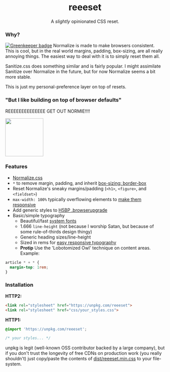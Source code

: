<h1 align="center">reeeset</h1>

<p align="center">
  A <i>slightly</i> opinionated CSS reset.
</p>

### Why?

[![Greenkeeper badge](https://badges.greenkeeper.io/corysimmons/reeeset.svg)](https://greenkeeper.io/)
Normalize is made to make browsers consistent. This is cool, but in the real world margins, padding, box-sizing, are all really annoying things. The easiest way to deal with it is to simply reset them all.

Sanitize.css does something similar and is fairly popular. I might assimilate Sanitize over Normalize in the future, but for now Normalize seems a bit more stable.

This is just my personal-preference layer on top of resets.

### "But I like building on top of browser defaults"
REEEEEEEEEEEEEE GET OUT NORMIE!!!!

<img src="https://i.imgur.com/fTtXSaF.jpg" height="120px">

### Features
- [Normalize.css](https://necolas.github.io/normalize.css)
- `*` to remove margin, padding, and inherit [box-sizing: border-box](http://www.paulirish.com/2012/box-sizing-border-box-ftw)
- Reset Normalize's sneaky margins/padding (`<h1>`, `<figure>`, and `<fieldset>`)
- `max-width: 100%` typically overflowing elements to [make them responsive](http://unstoppablerobotninja.com/entry/fluid-images)
- Add generic styles to [H5BP .browserupgrade](https://github.com/h5bp/html5-boilerplate/blob/master/dist/index.html#L18-L20)
- Basic/simple typography
  - Beautiful/fast [system fonts](https://www.smashingmagazine.com/2015/11/using-system-ui-fonts-practical-guide)
  - 1.666 `line-height` (not because I worship Satan, but because of some rule-of-thirds design thingy)
  - Generic heading sizes/line-height
  - Sized in rems for [easy responsive typography](http://webdesign.tutsplus.com/tutorials/the-lazy-persons-guide-to-responsive-typography--cms-22822)
  - **Protip** Use the 'Lobotomized Owl' technique on content areas. Example:

```css
article * + * {
  margin-top: 1rem;
}
```

### Installation

**HTTP2:**

```html
<link rel="stylesheet" href="https://unpkg.com/reeeset">
<link rel="stylesheet" href="css/your_styles.css">
```

**HTTP1:**

```css
@import 'https://unpkg.com/reeeset';

/* your styles... */
```

unpkg is legit (well-known OSS contributor backed by a large company), but if you don't trust the longevity of free CDNs on production work (you really shouldn't) just copy/paste the contents of [dist/reeeset.min.css](dist/reeeset.min.css) to your file-system.
